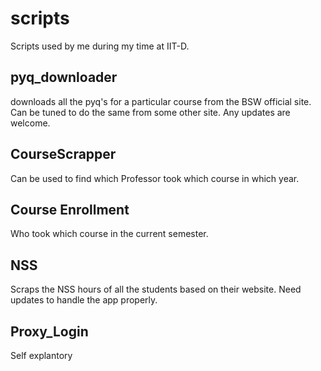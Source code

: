 # scripts
Scripts used by me during my time at IIT-D.
## pyq_downloader
downloads all the pyq's for a particular course from the BSW official site. Can be tuned to do the same from some other site. Any updates are welcome.
## CourseScrapper
Can be used to find which Professor took which course in which year.
## Course Enrollment
Who took which course in the current semester.
## NSS
Scraps the NSS hours of all the students based on their website. Need updates to handle the app properly.
## Proxy_Login
Self explantory
